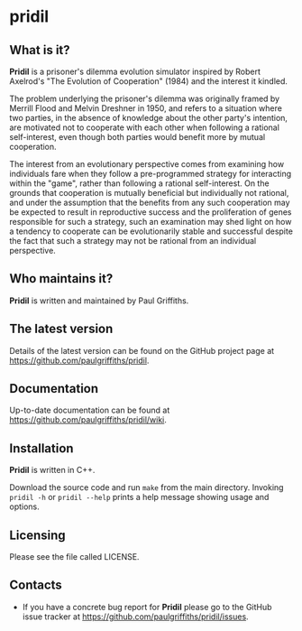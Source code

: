 pridil
======

What is it?
-----------

**Pridil** is a prisoner's dilemma evolution simulator inspired by Robert
Axelrod's "The Evolution of Cooperation" (1984) and the interest it kindled.

The problem underlying the prisoner's dilemma was originally framed by Merrill
Flood and Melvin Dreshner in 1950, and refers to a situation where two parties,
in the absence of knowledge about the other party's intention, are motivated
not to cooperate with each other when following a rational self-interest,
even though both parties would benefit more by mutual cooperation.

The interest from an evolutionary perspective comes from examining how
individuals fare when they follow a pre-programmed strategy for interacting
within the "game", rather than following a rational self-interest. On the
grounds that cooperation is mutually beneficial but individually not rational,
and under the assumption that the benefits from any such cooperation may be
expected to result in reproductive success and the proliferation of genes
responsible for such a strategy, such an examination may shed light on how
a tendency to cooperate can be evolutionarily stable and successful despite
the fact that such a strategy may not be rational from an individual
perspective.

Who maintains it?
-----------------
**Pridil** is written and maintained by Paul Griffiths.

The latest version
------------------
Details of the latest version can be found on the GitHub project page at
<https://github.com/paulgriffiths/pridil>.

Documentation
-------------
Up-to-date documentation can be found at
<https://github.com/paulgriffiths/pridil/wiki>.

Installation
------------
**Pridil** is written in C++.

Download the source code and run `make` from the main directory. Invoking
`pridil -h` or `pridil --help` prints a help message showing usage and
options.

Licensing
---------
Please see the file called LICENSE.

Contacts
--------
* If you have a concrete bug report for **Pridil** please go to the GitHub
issue tracker at <https://github.com/paulgriffiths/pridil/issues>.
